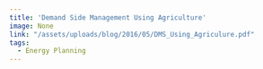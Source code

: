 ```yaml
---
title: 'Demand Side Management Using Agriculture'
image: None
link: "/assets/uploads/blog/2016/05/DMS_Using_Agriculure.pdf"
tags:
  - Energy Planning
---
```

